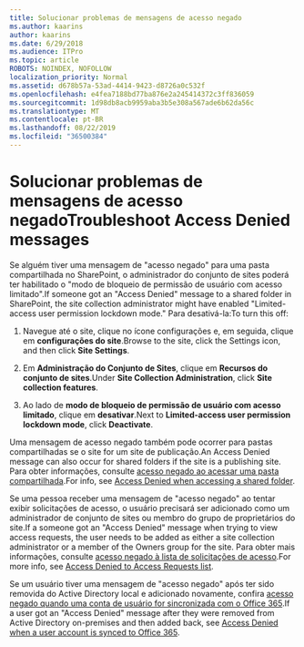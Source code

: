 ```yaml
---
title: Solucionar problemas de mensagens de acesso negado
ms.author: kaarins
author: kaarins
ms.date: 6/29/2018
ms.audience: ITPro
ms.topic: article
ROBOTS: NOINDEX, NOFOLLOW
localization_priority: Normal
ms.assetid: d678b57a-53ad-4414-9423-d8726a0c532f
ms.openlocfilehash: e4fea7188bd77ba876e2a245414372c3ff836059
ms.sourcegitcommit: 1d98db8acb9959aba3b5e308a567ade6b62da56c
ms.translationtype: MT
ms.contentlocale: pt-BR
ms.lasthandoff: 08/22/2019
ms.locfileid: "36500384"
---
```

# <a name="troubleshoot-access-denied-messages"></a><span data-ttu-id="f9ced-102">Solucionar problemas de mensagens de acesso negado</span><span class="sxs-lookup"><span data-stu-id="f9ced-102">Troubleshoot Access Denied messages</span></span>

<span data-ttu-id="f9ced-103">Se alguém tiver uma mensagem de "acesso negado" para uma pasta compartilhada no SharePoint, o administrador do conjunto de sites poderá ter habilitado o "modo de bloqueio de permissão de usuário com acesso limitado".</span><span class="sxs-lookup"><span data-stu-id="f9ced-103">If someone got an "Access Denied" message to a shared folder in SharePoint, the site collection administrator might have enabled "Limited-access user permission lockdown mode."</span></span> <span data-ttu-id="f9ced-104">Para desativá-la:</span><span class="sxs-lookup"><span data-stu-id="f9ced-104">To turn this off:</span></span> 
  
1. <span data-ttu-id="f9ced-105">Navegue até o site, clique no ícone configurações e, em seguida, clique em **configurações do site**.</span><span class="sxs-lookup"><span data-stu-id="f9ced-105">Browse to the site, click the Settings icon, and then click **Site Settings**.</span></span>
    
2. <span data-ttu-id="f9ced-106">Em **Administração do Conjunto de Sites**, clique em **Recursos do conjunto de sites**.</span><span class="sxs-lookup"><span data-stu-id="f9ced-106">Under **Site Collection Administration**, click **Site collection features**.</span></span>
    
3. <span data-ttu-id="f9ced-107">Ao lado de **modo de bloqueio de permissão de usuário com acesso limitado**, clique em **desativar**.</span><span class="sxs-lookup"><span data-stu-id="f9ced-107">Next to **Limited-access user permission lockdown mode**, click **Deactivate**.</span></span>
    
<span data-ttu-id="f9ced-108">Uma mensagem de acesso negado também pode ocorrer para pastas compartilhadas se o site for um site de publicação.</span><span class="sxs-lookup"><span data-stu-id="f9ced-108">An Access Denied message can also occur for shared folders if the site is a publishing site.</span></span> <span data-ttu-id="f9ced-109">Para obter informações, consulte [acesso negado ao acessar uma pasta compartilhada](https://go.microsoft.com/fwlink/?linkid=2004317).</span><span class="sxs-lookup"><span data-stu-id="f9ced-109">For info, see [Access Denied when accessing a shared folder](https://go.microsoft.com/fwlink/?linkid=2004317).</span></span>
  
<span data-ttu-id="f9ced-110">Se uma pessoa receber uma mensagem de "acesso negado" ao tentar exibir solicitações de acesso, o usuário precisará ser adicionado como um administrador de conjunto de sites ou membro do grupo de proprietários do site.</span><span class="sxs-lookup"><span data-stu-id="f9ced-110">If a someone got an "Access Denied" message when trying to view access requests, the user needs to be added as either a site collection administrator or a member of the Owners group for the site.</span></span> <span data-ttu-id="f9ced-111">Para obter mais informações, consulte [acesso negado à lista de solicitações de acesso](https://go.microsoft.com/fwlink/?linkid=2004220).</span><span class="sxs-lookup"><span data-stu-id="f9ced-111">For more info, see [Access Denied to Access Requests list](https://go.microsoft.com/fwlink/?linkid=2004220).</span></span>
  
<span data-ttu-id="f9ced-112">Se um usuário tiver uma mensagem de "acesso negado" após ter sido removida do Active Directory local e adicionado novamente, confira [acesso negado quando uma conta de usuário for sincronizada com o Office 365](https://go.microsoft.com/fwlink/?linkid=2004318).</span><span class="sxs-lookup"><span data-stu-id="f9ced-112">If a user got an "Access Denied" message after they were removed from Active Directory on-premises and then added back, see [Access Denied when a user account is synced to Office 365](https://go.microsoft.com/fwlink/?linkid=2004318).</span></span>
  

